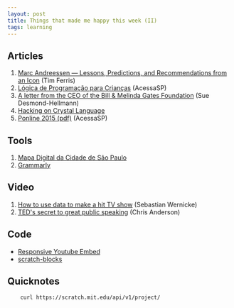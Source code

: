 ```yaml
---
layout: post
title: Things that made me happy this week (II)
tags: learning
---
```



## Articles ##

1. [Marc Andreessen — Lessons, Predictions, and Recommendations from an Icon](http://fourhourworkweek.com/2016/05/29/marc-andreessen/) (Tim Ferris)
2. [Lógica de Programação para Crianças](http://minicursos.acessasp.sp.gov.br/cursos/devkids/?nome_curso=devkids) (AcessaSP) 
3. [A letter from the CEO of the Bill & Melinda Gates Foundation](http://www.gatesfoundation.org/2016/ceo-letter) (Sue Desmond-Hellmann)
4. [Hacking on Crystal Language](http://www.coding.com.br/crystal/hacking-on-crystal-language)
5. [Ponline 2015  (pdf)](http://www.acessasp.sp.gov.br/wp-content/arquivos/ponline/RG_003_versao_02_23_fevereiro.pdf) (AcessaSP)
 
## Tools ##

1. [Mapa Digital da Cidade de São Paulo](http://geosampa.prefeitura.sp.gov.br/PaginasPublicas/_SBC.aspx)
2. [Grammarly](https://app.grammarly.com) 

## Video ##

1. [How to use data to make a hit TV show](http://www.ted.com/talks/sebastian_wernicke_how_to_use_data_to_make_a_hit_tv_show) (Sebastian Wernicke)
2. [TED's secret to great public speaking](https://www.ted.com/talks/chris_anderson_teds_secret_to_great_public_speaking) (Chris Anderson) 

## Code ##

- [Responsive Youtube Embed](http://avexdesigns.com/responsive-youtube-embed/)
- [scratch-blocks](https://github.com/LLK/scratch-blocks)

## Quicknotes ##

        curl https://scratch.mit.edu/api/v1/project/

